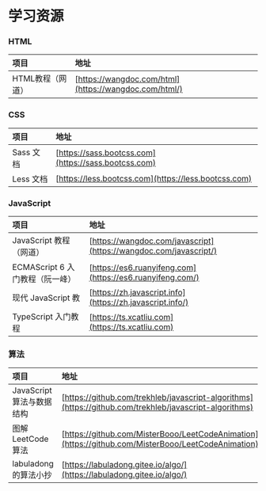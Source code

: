 # 学习资源

### HTML

| 项目 | 地址 |
| :--- | :--- |
| HTML教程（网道） | [https://wangdoc.com/html](https://wangdoc.com/html/) |

### CSS

| 项目 | 地址 |
| :--- | :--- |
| Sass 文档 | [https://sass.bootcss.com](https://sass.bootcss.com) |
| Less 文档 | [https://less.bootcss.com](https://less.bootcss.com) |

### JavaScript

| 项目 | 地址 |
| :--- | :--- |
| JavaScript 教程（网道） | [https://wangdoc.com/javascript](https://wangdoc.com/javascript/) |
| ECMAScript 6 入门教程（阮一峰） | [https://es6.ruanyifeng.com](https://es6.ruanyifeng.com/) |
| 现代 JavaScript 教 | [https://zh.javascript.info](https://zh.javascript.info/) |
| TypeScript 入门教程 | [https://ts.xcatliu.com](https://ts.xcatliu.com) |

### 算法

| 项目 | 地址 |
| :--- | :--- |
| JavaScript 算法与数据结构 | [https://github.com/trekhleb/javascript-algorithms](https://github.com/trekhleb/javascript-algorithms) |
| 图解 LeetCode 算法 | [https://github.com/MisterBooo/LeetCodeAnimation](https://github.com/MisterBooo/LeetCodeAnimation) |
| labuladong 的算法小抄 | [https://labuladong.gitee.io/algo/](https://labuladong.gitee.io/algo/) |

